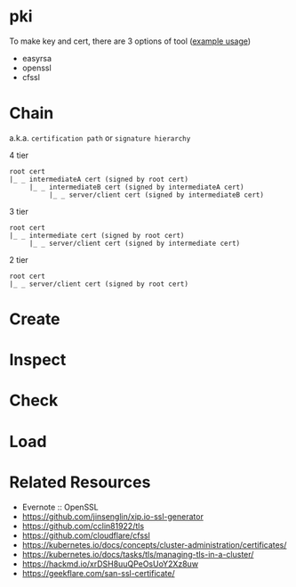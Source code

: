 # pki

To make key and cert, there are 3 options of tool ([example usage](https://kubernetes.io/docs/concepts/cluster-administration/certificates/))

* easyrsa
* openssl
* cfssl

# Chain

a.k.a. `certification path` or `signature hierarchy`

4 tier

```
root cert
|_ _ intermediateA cert (signed by root cert)
	 |_ _ intermediateB cert (signed by intermediateA cert)
	  	  |_ _ server/client cert (signed by intermediateB cert)
```

3 tier

```
root cert
|_ _ intermediate cert (signed by root cert)
	 |_ _ server/client cert (signed by intermediate cert)
```

2 tier

```
root cert
|_ _ server/client cert (signed by root cert)
```

# Create

# Inspect

# Check

# Load

# Related Resources

* Evernote :: OpenSSL
* https://github.com/jinsenglin/xip.io-ssl-generator
* https://github.com/cclin81922/tls
* https://github.com/cloudflare/cfssl
* https://kubernetes.io/docs/concepts/cluster-administration/certificates/
* https://kubernetes.io/docs/tasks/tls/managing-tls-in-a-cluster/
* https://hackmd.io/xrDSH8uuQPeOsUoY2Xz8uw
* https://geekflare.com/san-ssl-certificate/
